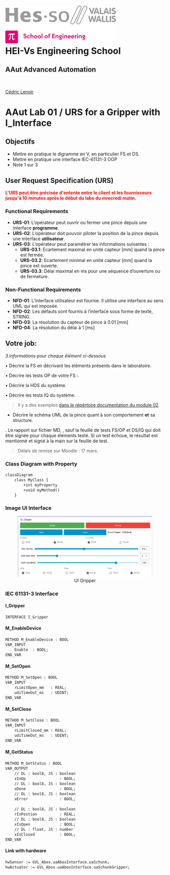 <h1 align="left">
  <br>
  <img src="./img/hei-en.png" alt="HEI-Vs Logo" width="350">
  <br>
  HEI-Vs Engineering School <h2>AAut Advanced Automation</h2>
  <br>
</h1>

[Cédric Lenoir](mailto:cedric.lenoir@hevs.ch)

# AAut Lab 01 / URS for a Gripper with I_Interface

## Objectifs
-   Mettre en pratique le digramme en V, en particulier FS et DS.
-   Mettre en pratique une interface IEC-61131-3 OOP
-   Note 1 sur 3

## User Request Specification (URS)
<strong style="color:red;">L'URS peut être précisée d'entente entre le client et les fournisseurs jusqu'à 10 minutes après le début du labo du mrecredi matin.</strong>

### Functional Requirements
- **URS-01**: L’opérateur peut ouvrir ou fermer une pince depuis une interface **programme**.
- **URS-02**: L’opérateur doit pouvoir piloter la position de la pince depuis une interface **utilisateur**.
- **URS-03**: L’opérateur peut paramétrer les informations suivantes :
    - **URS-03.1**: Ecartement maximal en unité capteur [mm] quand la pince est fermée.
    - **URS-03.2**: Ecartement minimal en unité capteur [mm] quand la pince est ouverte.
    - **URS-03.3**: Délai maximal en ms pour une séquence d’ouverture ou de fermeture.

### Non-Functional Requirements
- **NFD-01**: L’interface utilisateur est fournie. Il utilise une interface au sens UML qui est imposée.
- **NFD-02**: Les défauts sont fournis à l’interface sous forme de texte, STRING.
- **NFD-03**: La résolution du capteur de pince à 0.01 [mm]
- **NFD-04**: La résolution du délai à 1 [ms]


## Votre job:
*3 informations pour chaque élément ci-dessous*

•	Décrire la FS en décrivant les éléments présents dans le laboratoire.

•	Décrire les tests OP de votre FS :.

•	Décrire la HDS du système.

•	Décrire les tests IQ du système.


> Il y a des exemples [dans le répértoire documentation du module 02](../AAut_MOD_02_Specification/documentation).

-   Décrire le schéma UML de la pince quant à son comportement **et** sa structure.

.   Le rapport sur fichier MD, , sauf la feuille de tests FS/OP et DS/IQ qui doit être signée pour chaque éléments testé. Si un test échoue, le résultat est mentionné et signé à la main sur la feuille de test.

> Délais de remise sur Moodle : 17 mars.

### Class Diagram with Property

```mermaid
classDiagram
    class MyClass {
        +int myProperty
        +void myMethod()
    }
```

### Image UI Interface

<div align="center">
  <figure>
    <img src="./img/UI_Gripper.png" 
         alt="Image lost: UI_Gripper.png">
    <figcaption>UI Gripper</figcaption>
  </figure>
</div>

### IEC 61131-3 Interface

#### I_Gripper
```iecst
INTERFACE I_Gripper
```
####  M_EnableDevice
```iecst
METHOD M_EnableDevice : BOOL
VAR_INPUT
    Enable	: BOOL;
END_VAR
```
#### M_SetOpen
```iecst
METHOD M_SetOpen : BOOL
VAR_INPUT
    rLimitOpen_mm	: REAL;
    udiTimeOut_ms	: UDINT;
END_VAR
```

#### M_SetClose
```iecst
METHOD M_SetClose : BOOL
VAR_INPUT
    rLimitClosed_mm	: REAL;
    udiTimeOut_ms	: UDINT;	
END_VAR
```

#### M_GetStatus
```iecst
METHOD M_GetStatus : BOOL
VAR_OUTPUT
    // DL : bool8, JS : boolean
    xInOp				: BOOL;
    // DL : bool8, JS : boolean
    xDone				: BOOL;
    // DL : bool8, JS : boolean
    xError				: BOOL;	
    
    // DL : bool8, JS : boolean
    rIsPostion			: REAL;
    // DL : bool8, JS : boolean
    xIsOpen				: BOOL;
    // DL : float, JS : number
    xIsClosed			: BOOL;	
END_VAR
```
#### Link with hardware
```iecst
hwSensor := GVL_Abox.uaAboxInterface.uaSchunk;
hwActuator := GVL_Abox.uaAboxInterface.uaSchunkGripper;
```